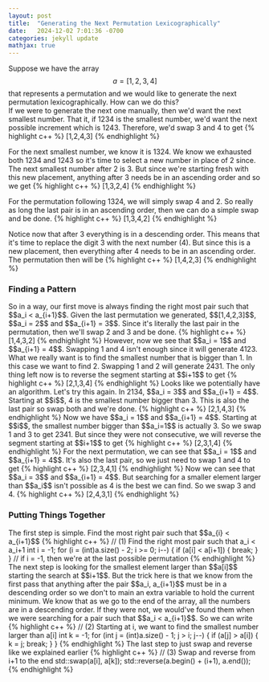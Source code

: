 ```yaml
---
layout: post
title:  "Generating the Next Permutation Lexicographically"
date:   2024-12-02 7:01:36 -0700
categories: jekyll update
mathjax: true
---
```

Suppose we have the array $$a = [1,2,3,4]$$ that represents a permutation and we would like to generate the next permutation lexicographically. How can we do this?
<br>
If we were to generate the next one manually, then we'd want the next smallest number. That it, if 1234 is the smallest number, we'd want the next possible increment which is 1243. Therefore, we'd swap 3 and 4 to get
{% highlight c++ %}
[1,2,4,3]
{% endhighlight %}
<!----------------------------------------------------->
For the next smallest number, we know it is 1324. We know we exhausted both 1234 and 1243 so it's time to select a new number in place of 2 since. The next smallest number after 2 is 3. But since we're starting fresh with this new placement, anything after 3 needs be in an ascending order and so we get
{% highlight c++ %}
[1,3,2,4]
{% endhighlight %}
<!----------------------------------------------------->
For the permutation following 1324, we will simply swap 4 and 2. So really as long the last pair is in an ascending order, then we can do a simple swap and be done.
{% highlight c++ %}
[1,3,4,2]
{% endhighlight %}
<!----------------------------------------------------->
Notice now that after 3 everything is in a descending order. This means that it's time to replace the digit 3 with the next number (4). But since this is a new placement, then everything after 4 needs to be in an ascending order. The permutation then will be
{% highlight c++ %}
[1,4,2,3]
{% endhighlight %}
<br>
<!------------------------------------------------------------------------------------>
<h3>Finding a Pattern</h3>
So in a way, our first move is always finding the right most pair such that $$a_i < a_{i+1}$$. Given the last permutation we generated, $$[1,4,2,3]$$, $$a_i = 2$$ and $$a_{i+1} = 3$$. Since it's literally the last pair in the permutation, then we'll swap 2 and 3 and be done. 
{% highlight c++ %}
[1,4,3,2]
{% endhighlight %}
<!----------------------------------------------------->
However, now we see that $$a_i = 1$$ and $$a_{i+1} = 4$$. Swapping 1 and 4 isn't enough since it will generate 4123. What we really want is to find the smallest number that is bigger than 1. In this case we want to find 2. Swapping 1 and 2 will generate 2431. The only thing left now is to reverse the segment starting at $$i+1$$ to get
{% highlight c++ %}
[2,1,3,4]
{% endhighlight %}
<!----------------------------------------------------->
Looks like we potentially have an algorithm. Let's try this again. In 2134, $$a_i = 3$$ and $$a_{i+1} = 4$$. Starting at $$i$$, 4 is the smallest number bigger than 3. This is also the last pair so swap both and we're done.
{% highlight c++ %}
[2,1,4,3]
{% endhighlight %}
<!----------------------------------------------------->
Now we have $$a_i = 1$$ and $$a_{i+1} = 4$$. Starting at $$i$$, the smallest number bigger than $$a_i=1$$ is actually 3. So we swap 1 and 3 to get 2341. But since they were not consecutive, we will reverse the segment starting at $$i+1$$ to get
{% highlight c++ %}
[2,3,1,4]
{% endhighlight %}
<!----------------------------------------------------->
For the next permutation, we can see that $$a_i = 1$$ and $$a_{i+1} = 4$$. It's also the last pair, so we just need to swap 1 and 4 to get
{% highlight c++ %}
[2,3,4,1]
{% endhighlight %}
<!----------------------------------------------------->
Now we can see that $$a_i = 3$$ and $$a_{i+1} = 4$$. But searching for a smaller element larger than $$a_i$$ isn't possible as 4 is the best we can find. So we swap 3 and 4.
{% highlight c++ %}
[2,4,3,1]
{% endhighlight %}
<br>
<!------------------------------------------------------------------------------------>
<h3>Putting Things Together</h3>
The first step is simple. Find the most right pair such that $$a_{i} < a_{i+1}$$
{% highlight c++ %}
// (1) Find the right most pair such that a_i < a_i+1
int i = -1;
for (i = (int)a.size() - 2; i >= 0; i--) {
	if (a[i] < a[i+1]) {
		break;
	}
}
// if i = -1, then we're at the last possible permutation
{% endhighlight %}
<!------------------------------------------------------------------------------------>
The next step is looking for the smallest element larger than $$a[i]$$ starting the search at $$i+1$$. But the trick here is that we know from the first pass that anything after the pair $$a_i, a_{i+1}$$ must be in a descending order so we don't to main an extra variable to hold the current minimum. We know that as we go to the end of the array, all the numbers are in a descending order. If they were not, we would've found them when we were searching for a pair such that $$a_i < a_{i+1}$$. So we can write
{% highlight c++ %}
// (2) Starting at i, we want to find the smallest number larger than a[i]
int k = -1;
for (int j = (int)a.size() - 1; j > i; j--) {
    if (a[j] > a[i]) {
        k = j;
        break;
    }
}
{% endhighlight %}
<!------------------------------------------------------------------------------------>
The last step to just swap and reverse like we explained earlier
{% highlight c++ %}
// (3) Swap and reverse from i+1 to the end
std::swap(a[i], a[k]);
std::reverse(a.begin() + (i+1), a.end());
{% endhighlight %}





















<br>

